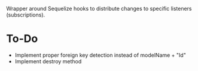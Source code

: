 Wrapper around Sequelize hooks to distribute changes to specific listeners (subscriptions).

# To-Do
* Implement proper foreign key detection instead of modelName + "Id"
* Implement destroy method
